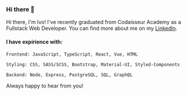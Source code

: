 ### Hi there 👋




Hi there, I'm Ivo! I've recently graduated from Codaisseur Academy as a Fullstack Web Developer. You can find more about me on my 
[LinkedIn](https://www.linkedin.com/in/ivaylo-ivo-yankov/).

#### I have expirience with: 
  
    Frontend: JavaScript, TypeScript, React, Vue, HTML
    
    Styling: CSS, SASS/SCSS, Bootstrap, Material-UI, Styled-Components
    
    Backend: Node, Express, PostgreSQL, SQL, GraphQL

Always happy to hear from you! 


<!--
**mayallzObject/mayallzObject** is a ✨ _special_ ✨ repository because its `README.md` (this file) appears on your GitHub profile.


point_left Always happy to hear from you via email as well!

Here are some ideas to get you started:

- 🔭 I’m currently working on ...
- 🌱 I’m currently learning ...
- 👯 I’m looking to collaborate on ...
- 🤔 I’m looking for help with ...
- 💬 Ask me about ...
- 📫 How to reach me: ...
- 😄 Pronouns: ...
- ⚡ Fun fact: ...
-->
